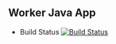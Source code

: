 ## Worker Java App

* Build Status 
[![Build Status](http://91.55.123.71:8080/buildStatus/icon?job=instavote%2Fworker-build)](http://91.55.123.71:8080/job/instavote/job/worker-build/)
